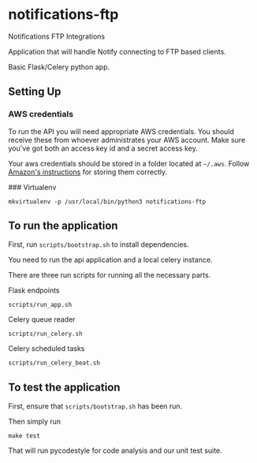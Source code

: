 # notifications-ftp
Notifications FTP Integrations

Application that will handle Notify connecting to FTP based clients.

Basic Flask/Celery python app.


## Setting Up

### AWS credentials

To run the API you will need appropriate AWS credentials. You should receive these from whoever administrates your AWS account. Make sure you've got both an access key id and a secret access key.

Your aws credentials should be stored in a folder located at `~/.aws`. Follow [Amazon's instructions](http://docs.aws.amazon.com/cli/latest/userguide/cli-chap-getting-started.html#cli-config-files) for storing them correctly.

### Virtualenv

```
mkvirtualenv -p /usr/local/bin/python3 notifications-ftp
```


##  To run the application

First, run `scripts/bootstrap.sh` to install dependencies.

You need to run the api application and a local celery instance.

There are three run scripts for running all the necessary parts.

Flask endpoints
```
scripts/run_app.sh
```

Celery queue reader
```
scripts/run_celery.sh
```

Celery scheduled tasks
```
scripts/run_celery_beat.sh
```


##  To test the application

First, ensure that `scripts/bootstrap.sh` has been run.

Then simply run

```
make test
```

That will run pycodestyle for code analysis and our unit test suite.
